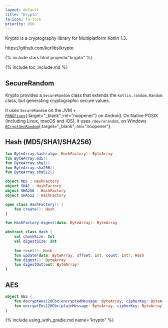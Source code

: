 ```yaml
---
layout: default
title: "Krypto"
fa-icon: fa-lock
priority: 950
---
```


Krypto is a cryptography library for Multiplatform Kotlin 1.3.

<https://github.com/korlibs/krypto>

{% include stars.html project="krypto" %}

{% include toc_include.md %}

## SecureRandom

Krypto provides a `SecureRandom` class that extends the `kotlin.random.Random` class,
but generating cryptographic secure values.

It uses `SecureRandom` on the JVM + [`PRNGFixes`](https://android-developers.googleblog.com/2013/08/some-securerandom-thoughts.html){:target="_blank",:rel="noopener"} on Android.
On Native POSIX (including Linux, macOS and iOS), it uses `/dev/urandom`, on Windows
[`BCryptGenRandom`](https://docs.microsoft.com/en-us/windows/desktop/api/bcrypt/nf-bcrypt-bcryptgenrandom){:target="_blank",:rel="noopener"}

## Hash (MD5/SHA1/SHA256)

```kotlin
fun ByteArray.hash(algo: HashFactory): ByteArray
fun ByteArray.md5()
fun ByteArray.sha1()
fun ByteArray.sha256()
fun ByteArray.sha512()

object MD5 : HashFactory
object SHA1 : HashFactory
object SHA256 : HashFactory
object SHA512 : HashFactory

open class HashFactory() {
    fun create(): Hash
}

fun HashFactory.digest(data: ByteArray): ByteArray

abstract class Hash {
    val chunkSize: Int
    val digestSize: Int
    
    fun reset(): Hash
    fun update(data: ByteArray, offset: Int, count: Int): Hash
    fun digest(): ByteArray
    fun digestOut(out: ByteArray)
}
```

## AES

```kotlin
object AES {
    fun decryptAes128Cbc(encryptedMessage: ByteArray, cipherKey: ByteArray): ByteArray
    fun encryptEes128Cbc(plainMessage: ByteArray, cipherKey: ByteArray): ByteArray
}
```

{% include using_with_gradle.md name="krypto" %}
